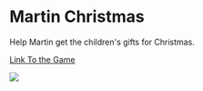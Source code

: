 # Martin Christmas

 Help Martin get the children's gifts for Christmas.
 
 [Link To the Game](https://drive.google.com/drive/folders/18TcqKOoVLghpZrrTBQkkJB-soLt-YpO-?usp=sharing)

<img src="https://github.com/Rosiee7/Martin-Christmas/assets/88431787/18dcd3fa-4087-4efe-9fca-125edbded550"/>
